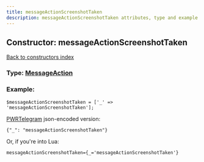 ```yaml
---
title: messageActionScreenshotTaken
description: messageActionScreenshotTaken attributes, type and example
---
```

## Constructor: messageActionScreenshotTaken  
[Back to constructors index](index.md)






### Type: [MessageAction](../types/MessageAction.md)


### Example:

```
$messageActionScreenshotTaken = ['_' => 'messageActionScreenshotTaken'];
```  

[PWRTelegram](https://pwrtelegram.xyz) json-encoded version:

```
{"_": "messageActionScreenshotTaken"}
```


Or, if you're into Lua:  


```
messageActionScreenshotTaken={_='messageActionScreenshotTaken'}

```


